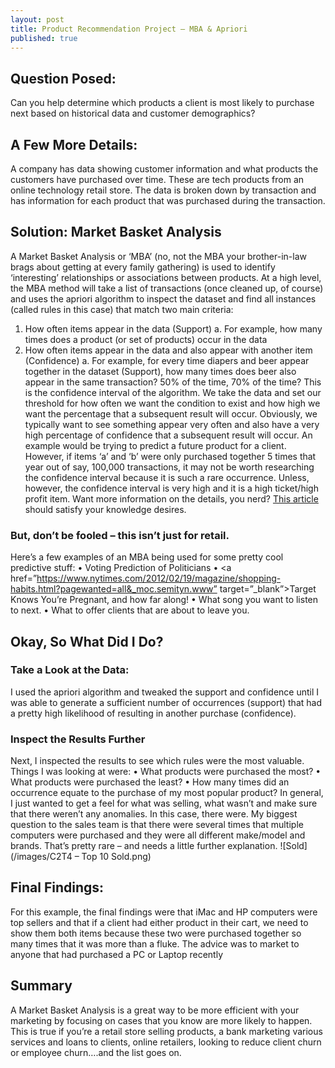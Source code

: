 ```yaml
---
layout: post
title: Product Recommendation Project – MBA & Apriori
published: true
---
```

## Question Posed:  
Can you help determine which products a client is most likely to purchase next based on historical data and customer demographics? 
## A Few More Details: 
A company has data showing customer information and what products the customers have purchased over time. These are tech products from an online technology retail store. The data is broken down by transaction and has information for each product that was purchased during the transaction. 
## Solution: Market Basket Analysis
A Market Basket Analysis or ‘MBA’ (no, not the MBA your brother-in-law brags about getting at every family gathering) is used to identify ‘interesting’ relationships or associations between products. At a high level, the MBA method will take a list of transactions (once cleaned up, of course) and uses the apriori algorithm to inspect the dataset and find all instances (called rules in this case) that match two main criteria: 
1.	How often items appear in the data (Support)
a.	For example, how many times does a product (or set of products) occur in the data
2.	How often items appear in the data and also appear with another item (Confidence)
a.	For example, for every time diapers and beer appear together in the dataset (Support), how many times does beer also appear in the same transaction? 50% of the time, 70% of the time? This is the confidence interval of the algorithm. 
We take the data and set our threshold for how often we want the condition to exist and how high we want the percentage that a subsequent result will occur. Obviously, we typically want to see something appear very often and also have a very high percentage of confidence that a subsequent result will occur. An example would be trying to predict a future product for a client. However, if items ‘a’ and ‘b’ were only purchased together 5 times that year out of say, 100,000 transactions, it may not be worth researching the confidence interval because it is such a rare occurrence. Unless, however, the confidence interval is very high and it is a high ticket/high profit item. Want more information on the details, you nerd? <a href=”https://towardsdatascience.com/association-rules-2-aa9a77241654” target = “_blank”>This article</a> should satisfy your knowledge desires. 
### But, don’t be fooled – this isn’t just for retail. 
Here’s a few examples of an MBA being used for some pretty cool predictive stuff: 
•	Voting Prediction of Politicians
•	<a href=”https://www.nytimes.com/2012/02/19/magazine/shopping-habits.html?pagewanted=all&_moc.semityn.www” target=”_blank”>Target Knows You’re Pregnant, and how far along!</a>
•	What song you want to listen to next.
•	What to offer clients that are about to leave you.
## Okay, So What Did I Do? 
### Take a Look at the Data: 
I used the apriori algorithm and tweaked the support and confidence until I was able to generate a sufficient number of occurrences (support) that had a pretty high likelihood of resulting in another purchase (confidence). 
### Inspect the Results Further
Next, I inspected the results to see which rules were the most valuable. Things I was looking at were: 
•	What products were purchased the most? 
•	What products were purchased the least? 
•	How many times did an occurrence equate to the purchase of my most popular product? 
In general, I just wanted to get a feel for what was selling, what wasn’t and make sure that there weren’t any anomalies. In this case, there were. My biggest question to the sales team is that there were several times that multiple computers were purchased and they were all different make/model and brands. That’s pretty rare – and needs a little further explanation. 
![Sold](/images/C2T4 – Top 10 Sold.png)
## Final Findings: 
For this example, the final findings were that iMac and HP computers were top sellers and that if a client had either product in their cart, we need to show them both items because these two were purchased together so many times that it was more than a fluke. The advice was to market to anyone that had purchased a PC or Laptop recently 
## Summary
A Market Basket Analysis is a great way to be more efficient with your marketing by focusing on cases that you know are more likely to happen. This is true if you’re a retail store selling products, a bank marketing various services and loans to clients, online retailers, looking to reduce client churn or employee churn….and the list goes on. 
